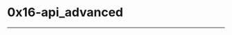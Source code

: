 # 0x16-api_advanced
------------------------------------------------------------------------------------------------------------------------------------------------------------------------------------------------------------------------------------------